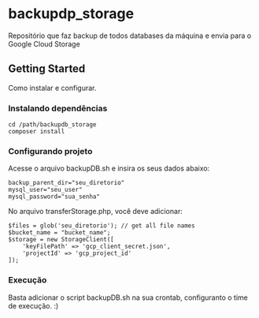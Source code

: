# backupdp_storage
Repositório que faz backup de todos databases da máquina e envia para o Google Cloud Storage

## Getting Started
Como instalar e configurar.

### Instalando dependências

```
cd /path/backupdb_storage
composer install
```

### Configurando projeto
Acesse o arquivo backupDB.sh e insira os seus dados abaixo:

```
backup_parent_dir="seu_diretorio"
mysql_user="seu_user"
mysql_password="sua_senha"
```

No arquivo transferStorage.php, você deve adicionar:

```
$files = glob('seu_diretorio'); // get all file names
$bucket_name = "bucket_name";
$storage = new StorageClient([
	'keyFilePath' => 'gcp_client_secret.json',
	'projectId' => 'gcp_project_id'
]);
```

### Execução
Basta adicionar o script backupDB.sh na sua crontab, configuranto o time de execução. :)